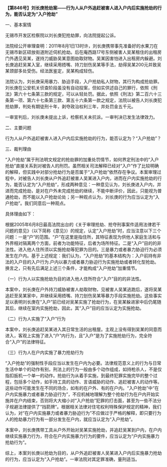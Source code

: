 **【第846号】刘长庚抢劫案——行为人从户外追赶被害人进入户内后实施抢劫的行为，能否认定为“入户抢劫”**

一、基本案情

无锡市开发区检察院以刘长庚犯抢劫罪，向法院提起公诉。

法院经公开审理查明：2011年8月1日13时许，刘长庚携带事先准备好的水果刀在无锡市新区硕放街道附近伺机抢劫。后在庵西路17号东侧被害人吴某租住的出租房门外遇见吴某，遂持刀威胁吴某意图劫取财物。吴某因害怕进入出租房内躲避。刘长庚追赶吴某入室，继续采用捂嘴、持刀划伤吴某等手法，劫得吴某200元并致吴某颈部多处受伤。经法医鉴定，吴某构成轻伤。

法院认为，刘长庚采用暴力、胁迫手段，入户抢劫私人财物，其行为构成抢劫罪。刘长庚在公安机关侦查阶段虽没有自动投案，但如实供述自己的罪行，依照《刑法》第六十七条第三款的规定，可以从轻处罚。据此，依照《刑法》第二百六十三条第一项、第六十七条第三款、第五十六条第一款之规定，法院以被告人刘长庚犯抢劫罪，判处有期徒刑十年，剥夺政治权利三年，并处罚金五千元。

一审宣判后，刘长庚未提出上诉，检察机关未抗诉。一审判决已发生法律效力。

二、主要问题

行为人从户外追赶被害人进入户内后实施抢劫的行为，能否认定为？“入户抢劫”？

三、裁判理由

“入户抢劫”属于刑法明文规定的抢劫罪的加重处罚情节，如何界定刑法中的“入户抢劫”直接关系到对被告人的刑罚。虽然相关司法解释已经对“入户”作了比较明确的解释，但实践中对部分抢劫行为是否属于“入户抢劫”依然存在争议。本案审理过程中，对被告人刘长庚从户外追赶被害人吴某进入户内，进而在户内实施抢劫的行为，能否认定为“入户抢劫”，形成两种意见：一种意见认为，刘长庚进入户内，并进而完成抢劫，是对在户外未完成抢劫的继续，不能中断评价，因此，只能视为普通抢劫，而不能以入户抢劫论处；另一种观点认为，刘长庚的行为应当认定为“入户抢劫”。我们同意后一种观点。

具体理由如下：

根据2005年6月8日最高法院出台的《关于审理抢劫、抢夺刑事案件适用法律若干问题的意见》（以下简称《意见》）的规定，认定“入户抢劫”时，应当注意以下三个问题：一是“户”的范围。“户”在这里是指住所，其特征表现为供他人家庭生活和与外界相对隔离两个方面，前者为功能特征，后者为场所特征。二是“入户”目的的非法性。进入他人住所须以实施抢劫等犯罪为目的。三是暴力或者暴力胁迫行为必须发生在户内。基于上述规定：我们认为，“入户抢劫”的基本结构为：入户前持有非法的入户目的入户行为.户内以暴力或者暴力胁迫行为实施抢劫或者转化型抢劫。换言之，只有先后满足上述三个条件，才能构成“入户抢劫”加重情节。

（一）行为人以实施抢劫为目的进入他人住所符合“入户”目的的非法性。

本案中，刘长庚在户外持刀威胁被害人劫取财物，见被害人吴某逃跑后，遂将吴某追赶至吴某家中，并继续采用捂嘴、持刀划伤吴某等暴力手段实施抢劫。这些事实足以表明刘长庚在“入户”前已经对吴某实施了抢劫行为，在吴某躲进家中后仍尾随其后，继续在室内实施抢劫，因此，其“入户”目的应当认定为实施抢劫。

（二）行为人实施了“入户”行为

本案中，刘长庚追赶吴某进入其日常生活的出租屋。主观上没有得到吴某的同意而进入，客观上实施了进入“户”内行为，且“入户”是为了实施抢劫行为，完全符合“入户”的法律特征。

（三）行为人在户内实施了暴力抢劫行为

“入户抢劫”的强制性手段应当以发生在户内为必要。法律规范意义上的行为与日常生活中单个的动作有别，刑法上的行为一般由多个动作组成，如持枪杀人，不是仅指扣扳机一个单一的动作。抢劫行为从着手实施，到最终犯罪实施完毕的整个过程，包括多个动作，如手持工具的动作、言语威胁的动作、追赶被害人的动作等。这些动作可能发生在不同的场合，如有的在户外、有的在户内。“入户抢劫”中“在户内实施暴力或者暴力胁迫行为”，不应机械地理解为整个抢劫行为在户内开始实施并在户内结束，否则将大大缩小对“入户抢劫”犯罪的打击面，甚至为一些不法分子规避法律提供了“挡箭牌”。根据相关法律对住宅权利特殊保护规定的精神，我们认为，对“在户内实施暴力或者暴力胁迫行为”不应做过于严格的解释，即只要行为人的抢劫暴力行为有一部分发生在户内，就应当认定为“入户抢劫”。

本案中，刘长庚携带工具从户外开始对吴某实施抢劫，并追赶吴某到户内，在户内继续实施暴力行为，符合在户内实施暴力行为的要件，应当认定为“户内实施暴力抢劫行为”。

综上，本案刘长庚以抢劫为目的，从户外追赶被害人吴某进入户内后实施暴力抢劫的行为，应当认定为“入户抢劫”。一审法院对其定罪准确，量刑适当。